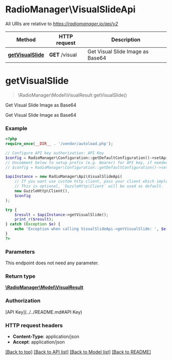 # RadioManager\VisualSlideApi

All URIs are relative to *https://radiomanager.io/api/v2*

Method | HTTP request | Description
------------- | ------------- | -------------
[**getVisualSlide**](VisualSlideApi.md#getVisualSlide) | **GET** /visual | Get Visual Slide Image as Base64


# **getVisualSlide**
> \RadioManager\Model\VisualResult getVisualSlide()

Get Visual Slide Image as Base64

Get Visual Slide Image as Base64

### Example
```php
<?php
require_once(__DIR__ . '/vendor/autoload.php');

// Configure API key authorization: API Key
$config = RadioManager\Configuration::getDefaultConfiguration()->setApiKey('api-key', 'YOUR_API_KEY');
// Uncomment below to setup prefix (e.g. Bearer) for API key, if needed
// $config = RadioManager\Configuration::getDefaultConfiguration()->setApiKeyPrefix('api-key', 'Bearer');

$apiInstance = new RadioManager\Api\VisualSlideApi(
    // If you want use custom http client, pass your client which implements `GuzzleHttp\ClientInterface`.
    // This is optional, `GuzzleHttp\Client` will be used as default.
    new GuzzleHttp\Client(),
    $config
);

try {
    $result = $apiInstance->getVisualSlide();
    print_r($result);
} catch (Exception $e) {
    echo 'Exception when calling VisualSlideApi->getVisualSlide: ', $e->getMessage(), PHP_EOL;
}
?>
```

### Parameters
This endpoint does not need any parameter.

### Return type

[**\RadioManager\Model\VisualResult**](../Model/VisualResult.md)

### Authorization

[API Key](../../README.md#API Key)

### HTTP request headers

 - **Content-Type**: application/json
 - **Accept**: application/json

[[Back to top]](#) [[Back to API list]](../../README.md#documentation-for-api-endpoints) [[Back to Model list]](../../README.md#documentation-for-models) [[Back to README]](../../README.md)


